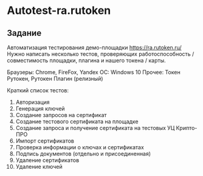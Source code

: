 # Autotest-ra.rutoken

## Задание
Автоматизация тестирования демо-площадки https://ra.rutoken.ru/
Нужно написать несколько тестов, проверяющих работоспособность / совместимость площадки, плагина и нашего токена / карты.
 
Браузеры: Chrome, FireFox, Yandex 
ОС: Windows 10
Прочее: Токен Рутокен, Рутокен Плагин (релизный)

Краткий список тестов:
1) Авторизация
2) Генерация ключей
3) Создание запросов на сертификат
4) Создание тестового сертификата на площадке
5) Создание запроса и получение сертификата на тестовых УЦ Крипто-ПРО
6) Импорт сертификатов
7) Проверка информации о ключах и сертификатах
8) Подпись документов (отдельно и присоединенная)
9) Удаление сертификатов
10) Удаление ключей
